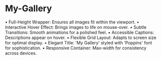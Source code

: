 # My-Gallery
• Full-Height Wrapper: Ensures all images fit within the viewport.
• Interactive Hover Effect: Brings images to life on mouse-over.
• Subtle Transitions: Smooth animations for a polished feel.
• Accessible Captions: Descriptions appear on hover.
• Flexible Grid Layout: Adapts to screen size for optimal display.
• Elegant Title: 'My Gallery' styled with 'Poppins' font for sophistication.
• Responsive Container: Max-width for consistency across devices.
